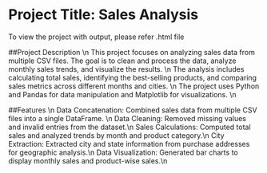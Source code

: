 # Project Title: Sales Analysis

To view the project with output, please refer .html file

##Project Description \n
This project focuses on analyzing sales data from multiple CSV files. The goal is to clean and process the data, analyze monthly sales trends, and visualize the results. \n
The analysis includes calculating total sales, identifying the best-selling products, and comparing sales metrics across different months and cities. \n
The project uses Python and Pandas for data manipulation and Matplotlib for visualizations. \n

##Features \n
Data Concatenation: Combined sales data from multiple CSV files into a single DataFrame. \n
Data Cleaning: Removed missing values and invalid entries from the dataset.\n
Sales Calculations: Computed total sales and analyzed trends by month and product category.\n
City Extraction: Extracted city and state information from purchase addresses for geographic analysis.\n
Data Visualization: Generated bar charts to display monthly sales and product-wise sales.\n

